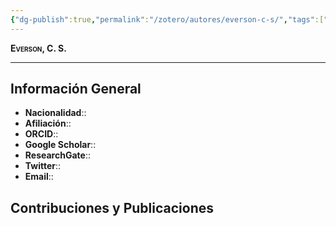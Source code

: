 ```yaml
---
{"dg-publish":true,"permalink":"/zotero/autores/everson-c-s/","tags":["#autor","#researcher"]}
---
```



<span style="font-variant:small-caps; font-weight: bold;"> Everson, C. S. </span>

---


## Información General

- **Nacionalidad**:: 
- **Afiliación**:: 
- **ORCID**:: 
- **Google Scholar**:: 
- **ResearchGate**:: 
- **Twitter**:: 
- **Email**::
  
## Contribuciones y Publicaciones






